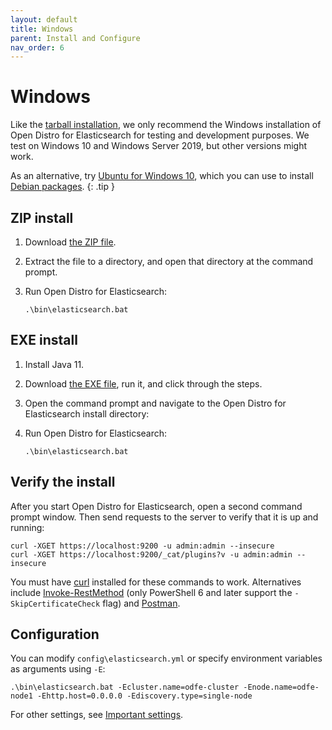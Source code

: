 ```yaml
---
layout: default
title: Windows
parent: Install and Configure
nav_order: 6
---
```


# Windows

Like the [tarball installation](../tar/), we only recommend the Windows installation of Open Distro for Elasticsearch for testing and development purposes. We test on Windows 10 and Windows Server 2019, but other versions might work.

As an alternative, try [Ubuntu for Windows 10](https://www.microsoft.com/en-us/p/ubuntu/9nblggh4msv6), which you can use to install [Debian packages](../deb/).
{: .tip }


## ZIP install

1. Download [the ZIP file](https://d3g5vo6xdbdb9a.cloudfront.net/downloads/odfe-windows/ode-windows-zip/odfe-1.4.0.zip).

1. Extract the file to a directory, and open that directory at the command prompt.

1. Run Open Distro for Elasticsearch:

   ```
   .\bin\elasticsearch.bat
   ```


## EXE install

1. Install Java 11.

1. Download [the EXE file](https://d3g5vo6xdbdb9a.cloudfront.net/downloads/odfe-windows/odfe-executables/Open_Distro_For_Elasticsearch_1.4.0.exe), run it, and click through the steps.

1. Open the command prompt and navigate to the Open Distro for Elasticsearch install directory:

1. Run Open Distro for Elasticsearch:

   ```
   .\bin\elasticsearch.bat
   ```


## Verify the install

After you start Open Distro for Elasticsearch, open a second command prompt window. Then send requests to the server to verify that it is up and running:

```
curl -XGET https://localhost:9200 -u admin:admin --insecure
curl -XGET https://localhost:9200/_cat/plugins?v -u admin:admin --insecure
```

You must have [curl](https://curl.haxx.se/windows/) installed for these commands to work. Alternatives include [Invoke-RestMethod](https://docs.microsoft.com/en-us/powershell/module/microsoft.powershell.utility/invoke-restmethod?view=powershell-6) (only PowerShell 6 and later support the `-SkipCertificateCheck` flag) and [Postman](https://www.getpostman.com/downloads/).


## Configuration

You can modify `config\elasticsearch.yml` or specify environment variables as arguments using `-E`:

```
.\bin\elasticsearch.bat -Ecluster.name=odfe-cluster -Enode.name=odfe-node1 -Ehttp.host=0.0.0.0 -Ediscovery.type=single-node
```

For other settings, see [Important settings](../docker/#important-settings).
